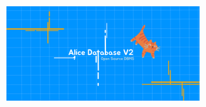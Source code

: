 <div>
  <img src="https://github.com/0xBLCKLPTN/Kingdom-System/blob/main/Docs/illustrations/alice_db_logo.png"/>
</div>
